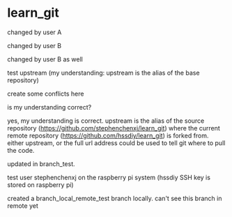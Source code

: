 # learn_git

changed by user A

changed by user B

changed by user B as well

test upstream (my understanding: upstream is the alias of the base repository)


create some conflicts here

is my understanding correct? 

yes, my understanding is correct. upstream is the alias of the source repository (https://github.com/stephenchenxj/learn_git) where the current remote repository (https://github.com/hssdiy/learn_git) is forked from.
either upstream, or the full url address could be used to tell git where to pull the code.

updated in branch_test.

test user stephenchenxj on the raspberry pi system (hssdiy SSH key is stored on raspberry pi)

created a branch_local_remote_test branch locally. can't see this branch in remote yet 
